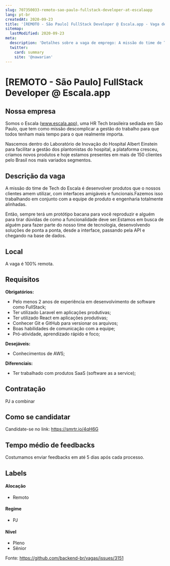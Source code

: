 ```yaml
---
slug: 707350033-remoto-sao-paulo-fullstack-developer-at-escalaapp
lang: pt-br
createdAt: 2020-09-23
title: '[REMOTO - São Paulo] FullStack Developer @ Escala.app - Vaga de Emprego'
sitemap:
  lastModified: 2020-09-23
meta:
  description: 'Detalhes sobre a vaga de emprego: A missão do time de Tech do Escala é desenvolver produtos que o nossos clientes amem utilizar, com interfaces amigáveis e funcionais.Fazemos isso trabalhando em conjunto com a equipe de produto e engenharia totalmente alinhadas. Então, sempre terá um protótipo bacana para você reproduzir e alguém para tirar dúvidas de como a funcionalidade deve ser.Estamos em busca de alguém para fazer parte do nosso time de tecnologia, desenvolvendo soluções de ponta a ponta, desde a interface, passando pela API e chegando na base de dados.'
  twitter:
    card: summary
    site: '@nawarian'
---
```


# [REMOTO - São Paulo] FullStack Developer @ Escala.app

## Nossa empresa

Somos o Escala (www.escala.app), uma HR Tech brasileira sediada em São Paulo, que tem como missão descomplicar a gestão do trabalho para que todos tenham mais tempo para o que realmente importa. 

Nascemos dentro do Laboratório de Inovação do Hospital Albert Einstein para facilitar a gestão dos plantonistas do hospital, a plataforma cresceu, criamos novos produtos e hoje estamos presentes em mais de 150 clientes pelo Brasil nos mais variados segmentos.

## Descrição da vaga

A missão do time de Tech do Escala é desenvolver produtos que o nossos clientes amem utilizar, com interfaces amigáveis e funcionais.Fazemos isso trabalhando em conjunto com a equipe de produto e engenharia totalmente alinhadas.

Então, sempre terá um protótipo bacana para você reproduzir e alguém para tirar dúvidas de como a funcionalidade deve ser.Estamos em busca de alguém para fazer parte do nosso time de tecnologia, desenvolvendo soluções de ponta a ponta, desde a interface, passando pela API e chegando na base de dados. 

## Local

A vaga é 100% remota.

## Requisitos

**Obrigatórios:**
- Pelo menos 2 anos de experiência em desenvolvimento de software como FullStack;
- Ter utilizado Laravel em aplicações produtivas;
- Ter utilizado React em aplicações produtivas;
- Conhecer Git e GitHub para versionar os arquivos;
- Boas habilidades de comunicação com a equipe;
- Pró-atividade, aprendizado rápido e foco;

**Desejáveis:**
- Conhecimentos de AWS;

**Diferenciais:**
- Ter trabalhado com produtos SaaS (software as a service);

## Contratação

PJ a combinar

## Como se candidatar

Candidate-se no link: https://smrtr.io/4qH6G

## Tempo médio de feedbacks

Costumamos enviar feedbacks em até 5 dias após cada processo.

## Labels

#### Alocação
- Remoto

#### Regime
- PJ

#### Nível
- Pleno
- Sênior




Fonte: https://github.com/backend-br/vagas/issues/3151